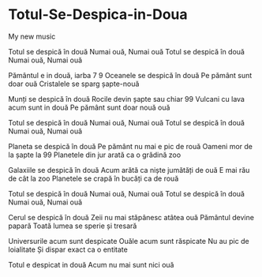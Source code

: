 # Totul-Se-Despica-in-Doua
My new music 

Totul se despică în două 
Numai ouă, Numai ouă 
Totul se despică în două
Numai ouă, Numai ouă

Pământul e in două, iarba 7  9 
Oceanele se despică în două
Pe pământ sunt doar ouă 
Cristalele se sparg șapte-nouă

Munți se despică în două 
Rocile devin șapte sau chiar 99 
Vulcani cu lava acum sunt in două 
Pe pământ sunt doar nouă ouă

Totul se despică în două 
Numai ouă, Numai ouă 
Totul se despică în două 
Numai ouă, Numai ouă

Planeta se despică în două 
Pe pământ nu mai e pic de rouă 
Oameni mor de la șapte la 99
Planetele din jur  arată ca o grădină zoo

Galaxiile se despică în două 
Acum arătă ca niște jumătăți de ouă 
E mai rău de cât la zoo
Planetele se crapă în bucăți ca de rouă 

Totul se despică în două 
Numai ouă, Numai ouă 
Totul se despică în două 
Numai ouă, Numai ouă 

Cerul se despică în două 
Zeii nu mai stăpânesc atâtea ouă 
Pământul devine papară 
Toată lumea se sperie și tresară 

Universurile acum sunt despicate 
Ouăle acum sunt răspicate 
Nu au pic de loialitate 
Și dispar  exact ca o entitate

Totul e despicat in două 
Acum nu mai sunt nici ouă
